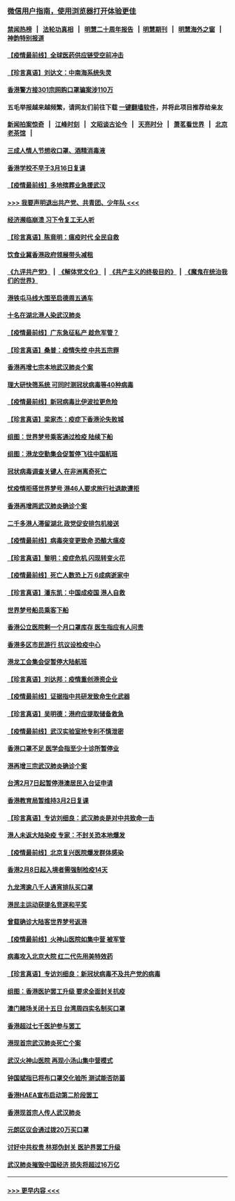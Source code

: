 ### [微信用户指南，使用浏览器打开体验更佳](https://github.com/gfw-breaker/banned-news1/blob/master/indexes/wechat-guide.md?t=0)
#### [禁闻热榜](热点新闻.md?t=0)  &nbsp;&nbsp;|&nbsp;&nbsp; [法轮功真相](https://github.com/gfw-breaker/truth/blob/master/README.md?t=0) &nbsp;&nbsp;|&nbsp;&nbsp; [明慧二十周年报告](https://github.com/gfw-breaker/mh-reports/blob/master/README.md?t=0) &nbsp;&nbsp;|&nbsp;&nbsp;[明慧期刊](https://github.com/gfw-breaker/mh-qikan) &nbsp;&nbsp;|&nbsp;&nbsp; [明慧海外之窗](https://github.com/gfw-breaker/mh-news/blob/master/README.md?t=0) &nbsp;&nbsp;|&nbsp;&nbsp; [神韵特别报道](https://github.com/gfw-breaker/mh-news/blob/master/shenyun.md?t=0)
#### [【疫情最前线】全球医药供应链受空前冲击](../pages/nsc415/n11869614.md?t=02160122) 
#### [【珍言真语】刘达文：中南海系统失灵](../pages/nsc415/n11869465.md?t=02160122) 
#### [香港警方接301宗网购口罩骗案涉110万](../pages/nsc415/n11867572.md?t=02160122) 
#### 五毛举报越来越频繁，请网友们前往下载 [一键翻墙软件](https://github.com/gfw-breaker/ssr-accounts)，并将此项目推荐给亲友
#### [新闻拍案惊奇](https://github.com/gfw-breaker/banned-news1/blob/master/pages/link4.md) &nbsp;&nbsp;|&nbsp;&nbsp; [江峰时刻](https://github.com/gfw-breaker/banned-news1/blob/master/pages/link4.md) &nbsp;&nbsp;|&nbsp;&nbsp; [文昭谈古论今](https://github.com/gfw-breaker/banned-news1/blob/master/pages/link4.md) &nbsp;&nbsp;|&nbsp;&nbsp; [天亮时分](https://github.com/gfw-breaker/banned-news1/blob/master/pages/link4.md) &nbsp;&nbsp;|&nbsp;&nbsp; [萧茗看世界](https://github.com/gfw-breaker/banned-news1/blob/master/pages/link4.md) &nbsp;&nbsp;|&nbsp;&nbsp; [北京老茶馆](https://github.com/gfw-breaker/banned-news1/blob/master/pages/link4.md) &nbsp;&nbsp;|&nbsp;&nbsp; 
#### [三成人情人节想收口罩、酒精消毒液](../pages/nsc415/n11867523.md?t=02160122) 
#### [香港学校不早于3月16日复课](../pages/nsc415/n11867498.md?t=02160122) 
#### [【疫情最前线】多地殡葬业急援武汉](../pages/nsc415/n11866914.md?t=02160122) 
#### [>>> 我要声明退出共产党、共青团、少年队 <<<](https://github.com/begood0513/goodnews/blob/master/quit/letter.md) 
#### [经济濒临崩溃 习下令复工无人听](../pages/nsc415/n11867269.md?t=02160122) 
#### [【珍言真语】陈竟明：瘟疫时代 全民自救](../pages/nsc415/n11866765.md?t=02160122) 
#### [饮食业冀香港政府领展带头减租](../pages/nsc415/n11864876.md?t=02160122) 
#### [《九评共产党》](https://github.com/begood0513/9ping.md/blob/master/README.md) &nbsp;|&nbsp; [《解体党文化》](../../../../jtdwh.md/blob/master/README.md)  &nbsp;|&nbsp; [《共产主义的终极目的》](../../../../gczydzjmd.md/blob/master/README.md) &nbsp;|&nbsp; [《魔鬼在统治我们的世界》](../../../../mgztzwmdsj.md/blob/master/README.md) 
#### [港铁屯马线大围至启德周五通车](../pages/nsc415/n11864842.md?t=02160122) 
#### [十名在湖北港人染武汉肺炎](../pages/nsc415/n11864807.md?t=02160122) 
#### [【疫情最前线】广东急征私产 趁危军管？](../pages/nsc415/n11864205.md?t=02160122) 
#### [【珍言真语】桑普：疫情失控 中共五宗罪](../pages/nsc415/n11864157.md?t=02160122) 
#### [香港再增七宗本地武汉肺炎个案](../pages/nsc415/n11862405.md?t=02160122) 
#### [理大研快筛系统 可同时测冠状病毒等40种病毒](../pages/nsc415/n11862376.md?t=02160122) 
#### [【疫情最前线】新冠病毒比伊波拉更危险](../pages/nsc415/n11862199.md?t=02160122) 
#### [【珍言真语】梁家杰：疫症下香港沦失败城](../pages/nsc415/n11861588.md?t=02160122) 
#### [组图：世界梦号乘客通过检疫 陆续下船](../pages/nsc415/n11858302.md?t=02160122) 
#### [组图：港龙空勤集会促暂停飞往中国航班](../pages/nsc415/n11858190.md?t=02160122) 
#### [冠状病毒调查关键人 在非洲离奇死亡](../pages/nsc415/n11859798.md?t=02160122) 
#### [忧疫情拒搭世界梦号 港46人要求旅行社退款遭拒](../pages/nsc415/n11859849.md?t=02160122) 
#### [香港再增两武汉肺炎确诊个案](../pages/nsc415/n11859833.md?t=02160122) 
#### [二千多港人滞留湖北 政党促安排包机接送](../pages/nsc415/n11859831.md?t=02160122) 
#### [【疫情最前线】病毒突变更致命 恐酿大瘟疫](../pages/nsc415/n11859604.md?t=02160122) 
#### [【珍言真语】黎明：疫症危机 闪现转变火花](../pages/nsc415/n11859199.md?t=02160122) 
#### [【疫情最前线】死亡人数恐上万 6成病逝家中](../pages/nsc415/n11856687.md?t=02160122) 
#### [【珍言真语】潘东凯：中国成疫国 港人自救](../pages/nsc415/n11856962.md?t=02160122) 
#### [世界梦号船员乘客下船](../pages/nsc415/n11856883.md?t=02160122) 
#### [香港公立医院剩一个月口罩库存 医生指应有人问责](../pages/nsc415/n11856875.md?t=02160122) 
#### [香港多区市民游行 抗议设检疫中心](../pages/nsc415/n11856866.md?t=02160122) 
#### [港龙工会集会促暂停大陆航班](../pages/nsc415/n11856840.md?t=02160122) 
#### [【珍言真语】刘达邦：疫情重创港资企业](../pages/nsc415/n11854274.md?t=02160122) 
#### [【疫情最前线】证据指中共研发致命生化武器](../pages/nsc415/n11853087.md?t=02160122) 
#### [【珍言真语】吴明德：港府应提取储备救急](../pages/nsc415/n11852734.md?t=02160122) 
#### [【疫情最前线】武汉实验室抢专利不慎泄密](../pages/nsc415/n11850310.md?t=02160122) 
#### [香港口罩不足 医学会指至少十诊所暂停业](../pages/nsc415/n11850301.md?t=02160122) 
#### [港再增三宗武汉肺炎确诊个案](../pages/nsc415/n11850328.md?t=02160122) 
#### [台湾2月7日起暂停港澳居民入台证申请](../pages/nsc415/n11850304.md?t=02160122) 
#### [香港教育局暂维持3月2日复课](../pages/nsc415/n11850260.md?t=02160122) 
#### [【珍言真语】专访刘细良：武汉肺炎是对中共致命一击](../pages/nsc415/n11849934.md?t=02160122) 
#### [港人未返大陆染疫 专家：不封关恐本地爆发](../pages/nsc415/n11848021.md?t=02160122) 
#### [【疫情最前线】北京复兴医院爆发群体感染](../pages/nsc415/n11847626.md?t=02160122) 
#### [香港2月8日起入境者需强制检疫14天](../pages/nsc415/n11847658.md?t=02160122) 
#### [九龙湾逾八千人通宵排队买口罩](../pages/nsc415/n11847647.md?t=02160122) 
#### [港民主运动获提名竞逐和平奖](../pages/nsc415/n11847633.md?t=02160122) 
#### [曾载确诊大陆客世界梦号返港](../pages/nsc415/n11847608.md?t=02160122) 
#### [【疫情最前线】火神山医院如集中营 被军管](../pages/nsc415/n11847524.md?t=02160122) 
#### [病毒攻入北京大院 红二代先用美特效药](../pages/nsc415/n11847427.md?t=02160122) 
#### [【珍言真语】专访刘细良：新冠状病毒不及共产党的病毒](../pages/nsc415/n11847164.md?t=02160122) 
#### [组图：香港医护罢工升级 要求全面封关抗疫](../pages/nsc415/n11844107.md?t=02160122) 
#### [澳门赌场关闭十五日 台湾周四实名制买口罩](../pages/nsc415/n11845083.md?t=02160122) 
#### [香港超过七千医护参与罢工](../pages/nsc415/n11845051.md?t=02160122) 
#### [港现首宗武汉肺炎死亡个案](../pages/nsc415/n11844998.md?t=02160122) 
#### [武汉火神山医院 再现小汤山集中营模式](../pages/nsc415/n11844763.md?t=02160122) 
#### [钟国斌指已将布口罩交化验所 测试能否防菌](../pages/nsc415/n11842783.md?t=02160122) 
#### [香港HAEA宣布启动第二阶段罢工](../pages/nsc415/n11842723.md?t=02160122) 
#### [香港现首宗人传人武汉肺炎](../pages/nsc415/n11842766.md?t=02160122) 
#### [元朗区议会通过拨20万买口罩](../pages/nsc415/n11842754.md?t=02160122) 
#### [讨好中共权贵 林郑伪封关 医护界罢工升级](../pages/nsc415/n11842359.md?t=02160122) 
#### [武汉肺炎摧毁中国经济 损失将超过16万亿](../pages/nsc415/n11839723.md?t=02160122) 

----
#### [ >>> 更早内容 <<< ](../indexes/nsc415-earlier.md)
